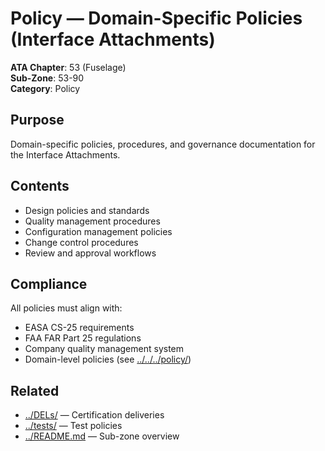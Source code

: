 # Policy — Domain-Specific Policies (Interface Attachments)

**ATA Chapter**: 53 (Fuselage)  
**Sub-Zone**: 53-90  
**Category**: Policy

## Purpose

Domain-specific policies, procedures, and governance documentation for the Interface Attachments.

## Contents

- Design policies and standards
- Quality management procedures
- Configuration management policies
- Change control procedures
- Review and approval workflows

## Compliance

All policies must align with:
- EASA CS-25 requirements
- FAA FAR Part 25 regulations
- Company quality management system
- Domain-level policies (see [../../../policy/](../../../policy/))

## Related

- [../DELs/](../DELs/) — Certification deliveries
- [../tests/](../tests/) — Test policies
- [../README.md](../README.md) — Sub-zone overview
